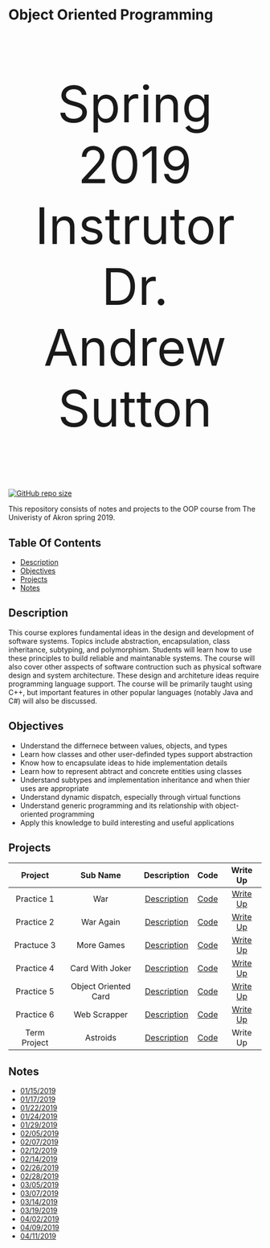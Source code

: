# Object Oriented Programming
<p align="center" style="font-size : 100px;"> 
   Spring 2019</br>
   Instrutor</br>
   Dr. Andrew Sutton
</p>

[![GitHub repo size](https://img.shields.io/github/repo-size/DanieTlLouis/ObjectOrientedProgramming_Spring2019)](https://github.com/DanieTlLouis/ObjectOrientedProgramming_Spring2019/archive/master.zip)

This repository consists of notes and projects to the OOP course from The Univeristy of Akron spring 2019. 

## Table Of Contents
* [Description](#description)
* [Objectives](#objectives)
* [Projects](#projects)
* [Notes](#notes) 

## Description
This course explores fundamental ideas in the design and development of software systems. Topics include abstraction, encapsulation, class inheritance, subtyping, and polymorphism. Students will learn how to use these principles to build reliable and maintanable systems. The course will also cover other asspects of software contruction such as physical software design and system architecture. 
These design and architeture ideas require programming language support. The course will be primarily taught using C++, but important features in other popular languages (notably Java and C#) will also be discussed. 

## Objectives 
* Understand the differnece between values, objects, and types
* Learn how classes and other user-definded types support abstraction
* Know how to encapsulate ideas to hide implementation details
* Learn how to represent abtract and concrete entities using classes
* Understand subtypes and implementation inheritance and when thier uses are appropriate
* Understand dynamic dispatch, especially through virtual functions 
* Understand generic programming and its relationship with object-oriented programming 
* Apply this knowledge to build interesting and useful applications 

## Projects
|  Project     | Sub Name             | Description                           | Code                               | Write Up                                       |
|:------------:|:--------------------:|:-------------------------------------:|:----------------------------------:|:----------------------------------------------:| 
|  Practice 1  | War                  | [Description](/Practice1/ReadMe.md)   | [Code](/Practice1/Code/)           | [Write Up](/Practice1/PracticeOne_WriteUp.md)  | 
|  Practice 2  | War Again            | [Description](/Practice2/ReadMe.md)   | [Code](/Practice2/Code/)           | [Write Up](/Practice2/PracticeTwo_WriteUp.md)  |
|  Practuce 3  | More Games           | [Description](/Practice3/ReadMe.md)   | [Code](/Practice3/Code/)           | [Write Up](/Practice3/PracticeThree_WriteUp.md)|
|  Practice 4  | Card With Joker      | [Description](/Practice4/ReadMe.md)   | [Code](/Practice4/Code/)           | [Write Up](/Practice4/PracticeFour_WriteUp.md) |
|  Practice 5  | Object Oriented Card | [Description](/Practice5/ReadMe.md)   | [Code](/Practice5/Code/)           | [Write Up](/Practice5/PracticeFive_WriteUp.md) |
|  Practice 6  | Web Scrapper         | [Description](/Practice6/ReadMe.md)   | [Code](/Practice6/Code/)           | [Write Up](/Practice6/PracticeSix_WriteUp.md)  |
| Term Project | Astroids             | [Description](/TermProject/ReadMe.md) | [Code](/TermProject/16%20Asteroids/) | Write Up |

## Notes
* [01/15/2019](/Notes/01_15_2019.pdf)
* [01/17/2019](/Notes/01_17_2019.pdf)
* [01/22/2019](/Notes/01_22_2019.pdf)
* [01/24/2019](/Notes/01_24_2019.pdf)
* [01/29/2019](/Notes/01_29_2019.pdf)
* [02/05/2019](/Notes/02_05_2019.pdf)
* [02/07/2019](/Notes/02_07_2019.pdf)
* [02/12/2019](/Notes/02_12_2019.pdf)
* [02/14/2019](/Notes/02_14_2019.pdf)
* [02/26/2019](/Notes/02_26_2019.md)
* [02/28/2019](/Notes/02_28_2019.md)
* [03/05/2019](/Notes/03_05_2019.md)
* [03/07/2019](/Notes/03_07_2019.md)
* [03/14/2019](/Notes/03_14_2019.md)
* [03/19/2019](/Notes/03_19_2019.md)
* [04/02/2019](/Notes/04_02_2019.pdf)
* [04/09/2019](/Notes/04_09_2019.pdf)
* [04/11/2019](/Notes/04_11_2019.pdf)
